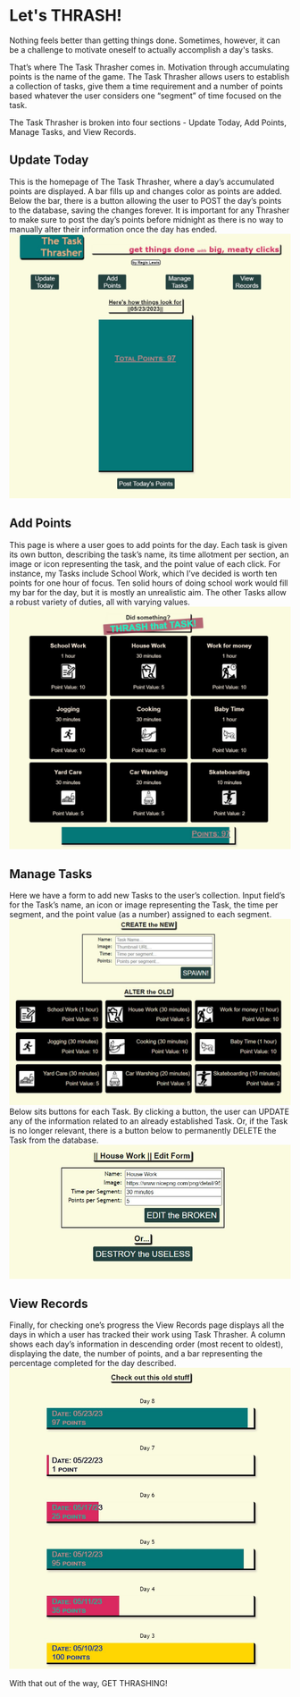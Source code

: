 # Let's THRASH!

Nothing feels better than getting things done.  Sometimes, however, it can be a challenge to motivate oneself to actually accomplish a day's tasks.

That’s where The Task Thrasher comes in.  Motivation through accumulating points is the name of the game.  The Task Thrasher allows users to establish a collection of tasks, give them a time requirement and a number of points based whatever the user considers one “segment” of time focused on the task.

The Task Thrasher is broken into four sections - Update Today, Add Points, Manage Tasks, and View Records.

## Update Today
This is the homepage of The Task Thrasher, where a day’s accumulated points are displayed.  A bar fills up and changes color as points are added.  Below the bar, there is a button allowing the user to POST the day’s points to the database, saving the changes forever.
It is important for any Thrasher to make sure to post the day’s points before midnight as there is no way to manually alter their information once the day has ended.
![Update Today](images/Update%20Today.jpg)

## Add Points
This page is where a user goes to add points for the day.  Each task is given its own button, describing the task’s name, its time allotment per section, an image or icon representing the task, and the point value of each click.
For instance, my Tasks include School Work, which I’ve decided is worth ten points for one hour of focus.  Ten solid hours of doing school work would fill my bar for the day, but it is mostly an unrealistic aim.  The other Tasks allow a robust variety of duties, all with varying values.
![Add Points](images/Add%20Points.jpg)

## Manage Tasks
Here we have a form to add new Tasks to the user’s collection. Input field’s for the Task’s name, an icon or image representing the Task, the time per segment, and the point value (as a number) assigned to each segment.
![Manage Tasks](images/Manage%20Tasks.jpg)
Below sits buttons for each Task.  By clicking a button, the user can UPDATE any of the information related to an already established Task. Or, if the Task is no longer relevant, there is a button below to permanently DELETE the Task from the database.
![Edit Form](images/Edit%20Form.jpg)

## View Records
Finally, for checking one’s progress the View Records page displays all the days in which a user has tracked their work using Task Thrasher.  A column shows each day’s information in descending order (most recent to oldest), displaying the date, the number of points, and a bar representing the percentage completed for the day described.
![View Records](images/View%20Records.jpg)

With that out of the way, GET THRASHING!